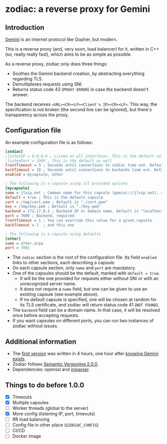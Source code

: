 # zodiac: a reverse proxy for Gemini

## Introduction
[Gemini](https://gemini.circumlunar.space/) is an internet protocol like Gopher, but modern.

This is a reverse proxy (and, very soon, load balancer) for it, written in C++ (so, really really fast), which aims to be as simple as possible.

As a reverse proxy, zodiac only does three things:
- Soothes the Gemini backend creation, by abstracting everything regarding TLS.
- Demultiplexes requests using SNI.
- Returns status code 43 (`PROXY ERROR`) in case the backend doesn't answer.

The backend receives `<URL><CR><LF><Client's IP><CR><LF>`. This way, the specification is not broken (the second line can be ignored), but there's transparency across the proxy.

## Configuration file
An example configuration file is as follows:
```ini
[zodiac]
;listenIP = 0.0.0.0 ; Listen on all interfaces. This is the default value
;listenPort = 1965 ; This is the default as well
frontTimeout = 3 ; Seconds until connections to zodiac time out. Default is 5 seconds
backTimeout = 10 ; Seconds until connections to backends time out. Default is 5 seconds
enabled = mycapsule, other

; The following is a capsule using all provided options
[mycapsule]
name = jlxip.net ; Common name for this capsule (gemini://jlxip.net), required
default = true ; This is the default capsule
cert = /tmp/cert.pem ; Default is "./cert.pem"
key = /tmp/key.pem ; Default is "./key.pem"
backend = 172.17.0.2 ; Backend IP or domain name. Default is "localhost"
port = 7000 ; Backend, required
frontTimeout = 1 ; You can override this value for a given capsule
backTimeout = 1  ; and this one

; The following is a capsule using defaults
[other]
name = other.arpa
port = 7001
```

- The `zodiac` section is the root of the configuration file. Its field `enabled` links to other sections, each describing a capsule.
- On each capsule section, only `name` and `port` are mandatory.
- One of the capsules should be the default, marked with `default = true`.
  - It will be the one provided for requests either without SNI or with an unrecognized server name.
  - It does not require a `name` field, but one can be given to use an existing capsule (see example above).
  - If no default capsule is specified, one will be chosen at random for its TLS certificate, and zodiac will return status code 41 (`NOT FOUND`).
- The `backend` field can be a domain name. In that case, it will be resolved once before accepting requests.
- If you want capsules on different ports, you can run two instances of zodiac without issues.

## Additional information
- The [first version](https://github.com/jlxip/zodiac/tree/0.1.0) was written in 4 hours, one hour after [knowing Gemini exists](https://youtu.be/K-en4nEV5Xc).
- Zodiac follows [Semantic Versioning 2.0.0](https://semver.org/spec/v2.0.0.html).
- Dependencies: openssl and [iniparser](https://github.com/ndevilla/iniparser).

## Things to do before 1.0.0
- [x] Timeouts
- [x] Multiple capsules
- [ ] Worker threads (global to the server)
- [x] More config (listening IP, port, timeouts)
- [ ] RR load balancing
- [ ] Config file in other place (`$ZODIAC_CONFIG`)
- [ ] CI/CD
- [ ] Docker image
